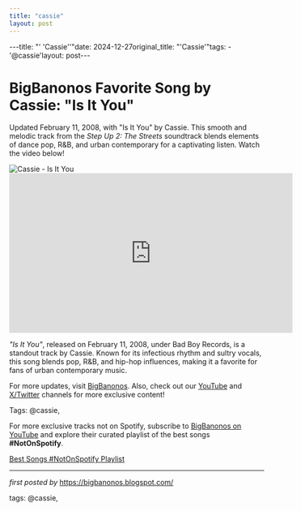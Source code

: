 ```yaml
---
title: "cassie"
layout: post
---
```

---title: "' 'Cassie''"date: 2024-12-27original_title: "'Cassie'"tags:  - '@cassie'layout: post---<!-- Title of the Post --><h1 >BigBanonos Favorite Song by Cassie: "Is It You"</h1> <!-- Introductory Text --><p >Updated February 11, 2008, with "Is It You" by Cassie. This smooth and melodic track from the *Step Up 2: The Streets* soundtrack blends elements of dance pop, R&B, and urban contemporary for a captivating listen. Watch the video below!</p> <!-- Featured Image --><div > <img src="https://i.scdn.co/image/ab67616d0000b2734810e35538fa83bae2f38f76" alt="Cassie - Is It You" /></div> <!-- YouTube Video Embed --><div > <iframe width="560" height="315" src="https://www.youtube.com/embed/VIDEO_ID" frameborder="0" allowfullscreen></iframe></div> <!-- Song Information --><div > <p><em>"Is It You"</em>, released on February 11, 2008, under Bad Boy Records, is a standout track by Cassie. Known for its infectious rhythm and sultry vocals, this song blends pop, R&B, and hip-hop influences, making it a favorite for fans of urban contemporary music.</p></div> <!-- Footer Links --><div > <p>For more updates, visit <a href="https://bigbanonos.blogspot.com/" target="_blank">BigBanonos</a>. Also, check out our <a href="https://www.youtube.com/@BigBanonos" target="_blank">YouTube</a> and <a href="https://x.com/bigbanonos" target="_blank">X/Twitter</a> channels for more exclusive content!</p></div> <!-- Tags --><p >Tags: @cassie,</p><!--Subscribe and Playlist Links--><div>    <p>For more exclusive tracks not on Spotify, subscribe to <a href="https://www.youtube.com/@BigBanonos" target="_blank">BigBanonos on YouTube</a> and explore their curated playlist of the best songs <strong>#NotOnSpotify</strong>.</p>    <p><a href="https://www.youtube.com/playlist?list=PLtuNtuTatqI0kFahUCbtbfenC_ET5O_tr" target="_blank">Best Songs #NotOnSpotify Playlist<br /></a></p></div><hr /><p><em>first posted by</em> <a href="https://bigbanonos.blogspot.com/" rel="noopener" target="_new">https://bigbanonos.blogspot.com/</a></p><p>tags: @cassie,</p>